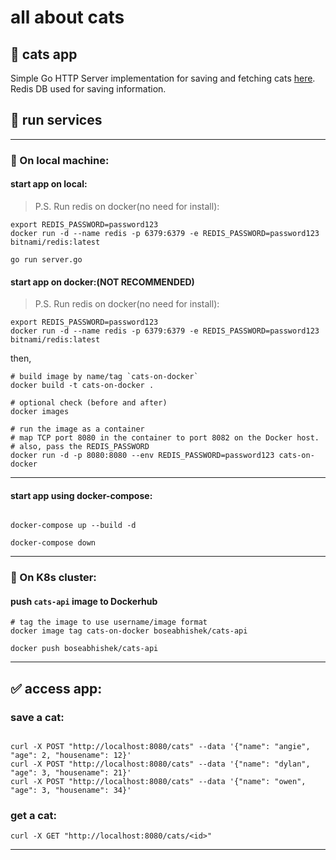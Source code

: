# all about cats

## 🎉 cats app

Simple Go HTTP Server implementation for saving and fetching cats [here](server.go).
Redis DB used for saving information.

## 🚀 run services

---

### 🚀 On local machine:

#### start app on local:

> P.S. Run redis on docker(no need for install):

```shell
export REDIS_PASSWORD=password123
docker run -d --name redis -p 6379:6379 -e REDIS_PASSWORD=password123 bitnami/redis:latest
```

```shell
go run server.go
```

#### start app on docker:(NOT RECOMMENDED)

> P.S. Run redis on docker(no need for install):

```shell
export REDIS_PASSWORD=password123
docker run -d --name redis -p 6379:6379 -e REDIS_PASSWORD=password123 bitnami/redis:latest
```

then,

```shell
# build image by name/tag `cats-on-docker`
docker build -t cats-on-docker .

# optional check (before and after)
docker images

# run the image as a container
# map TCP port 8080 in the container to port 8082 on the Docker host.
# also, pass the REDIS_PASSWORD
docker run -d -p 8080:8080 --env REDIS_PASSWORD=password123 cats-on-docker

```

---

#### start app using docker-compose:

```shell

docker-compose up --build -d

docker-compose down

```

---

### 🚀 On K8s cluster: <TODO>

#### push `cats-api` image to Dockerhub

```shell
# tag the image to use username/image format
docker image tag cats-on-docker boseabhishek/cats-api

docker push boseabhishek/cats-api
```

---

## ✅ access app:

### save a cat:

```shell

curl -X POST "http://localhost:8080/cats" --data '{"name": "angie", "age": 2, "housename": 12}'
curl -X POST "http://localhost:8080/cats" --data '{"name": "dylan", "age": 3, "housename": 21}'
curl -X POST "http://localhost:8080/cats" --data '{"name": "owen", "age": 3, "housename": 34}'

```

### get a cat:

```shell
curl -X GET "http://localhost:8080/cats/<id>"
```

---
